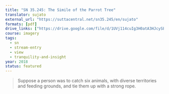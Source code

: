```yaml
---
title: "SN 35.245: The Simile of the Parrot Tree"
translator: sujato
external_url: "https://suttacentral.net/sn35.245/en/sujato"
formats: [pdf]
drive_links: ["https://drive.google.com/file/d/1UVj114cuIg3H0atA3HJcySE5paz5QX_X"]
course: imagery
tags:
  - sn
  - stream-entry
  - view
  - tranquility-and-insight
year: 2018
status: featured
---
```


> Suppose a person was to catch six animals, with diverse territories and feeding grounds, and tie them up with a strong rope.
